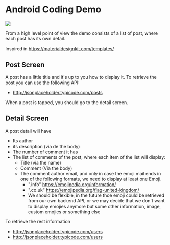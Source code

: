 # Android Coding Demo

<a href="https://codecov.io/gh/RoberMiranda92/Post-List">
  <img src="https://codecov.io/gh/RoberMiranda92/Post-List/branch/develop/graph/badge.svg?token=ZKK03HD0MI" />
</a>

From a high level point of view the demo consists of a list of post, where each post has its own detail.

Inspired in https://materialdesignkit.com/templates/

## Post Screen
A post has a little title and it's up to you how to display it.
To retrieve the post you can use the following API:

 * http://jsonplaceholder.typicode.com/posts

When a post is tapped, you should go to the detail screen.

## Detail Screen
A post detail will have

* Its author
* its description (via de the body)
* The number of comment it has
* The list of comments of the post, where each item of the list will display:
    * Title (via the name)
    * Comment (Via the body)
    * The comment author email, and only in case the emoji mail ends in one of the following formats, we need to display at least one Emoji.
        * ".info" https://emojipedia.org/information/
        * ".co.uk" https://emojipedia.org/flag-united-kingdom/
        * We should be flexible, in the future thoe emoji could be retrieved from our own backend API,
        or we may decide that we don't want to display emojies anymore but some other information, image, custom emojies or something else

To retrieve the rest information
* http://jsonplaceholder.typicode.com/users
* http://jsonplaceholder.typicode.com/users
